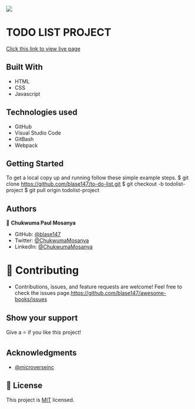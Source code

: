 ![](https://img.shields.io/badge/Microverse-blueviolet)

# TODO LIST PROJECT
[Click this link to view live page](https://blase147.github.io/to-do-list/dist/index.html)

## Built With
- HTML 
- CSS
- Javascript

## Technologies used 
- GitHub 
- Visual Studio Code 
- GitBash
- Webpack

## Getting Started
To get a local copy up and running follow these simple example steps.
$ git clone https://github.com/blase147/to-do-list.git
$ git checkout -b todolist-project
$ git pull origin todolist-project

## Authors
👤 **Chukwuma Paul Mosanya**
- GitHub: [@blase147](https://github.com/blase147)
- Twitter: [@ChukwumaMosanya](https://twitter.com/ChukwumaMosanya)
- LinkedIn: [@ChukwumaMosanya](https://www.linkedin.com/in/chukwuma-mosanya-34645388)

# 🤝 Contributing
- Contributions, issues, and feature requests are welcome!
  Feel free to check the issues page.https://github.com/blase147/awesome-books/issues

## Show your support
Give a ⭐️ if you like this project!

## Acknowledgments
- [@microverseinc](https://github.com/microverseinc) 

## 📝 License
This project is [MIT](./MIT.md) licensed.
